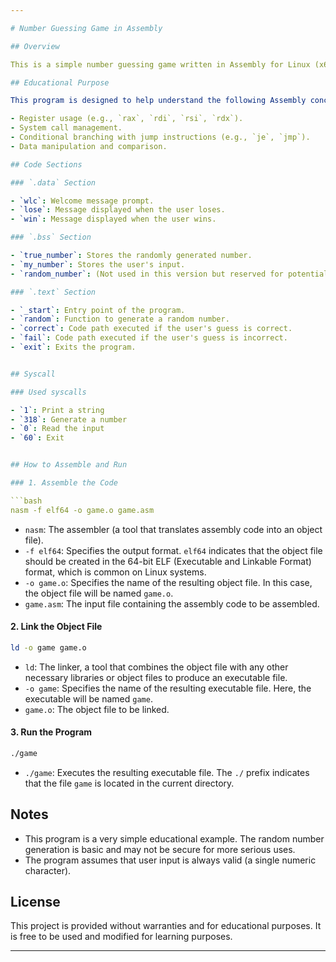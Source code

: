 ```yaml
---

# Number Guessing Game in Assembly

## Overview

This is a simple number guessing game written in Assembly for Linux (x64/x86). The goal of this program is to demonstrate some basic concepts of Assembly language, such as register usage and system calls. The program generates a random number between 0 and 9 and asks the user to guess it. If the guessed number is correct, the user wins; otherwise, they lose.

## Educational Purpose

This program is designed to help understand the following Assembly concepts:

- Register usage (e.g., `rax`, `rdi`, `rsi`, `rdx`).
- System call management.
- Conditional branching with jump instructions (e.g., `je`, `jmp`).
- Data manipulation and comparison.

## Code Sections

### `.data` Section

- `wlc`: Welcome message prompt.
- `lose`: Message displayed when the user loses.
- `win`: Message displayed when the user wins.

### `.bss` Section

- `true_number`: Stores the randomly generated number.
- `my_number`: Stores the user's input.
- `random_number`: (Not used in this version but reserved for potential future use.)

### `.text` Section

- `_start`: Entry point of the program.
- `random`: Function to generate a random number.
- `correct`: Code path executed if the user's guess is correct.
- `fail`: Code path executed if the user's guess is incorrect.
- `exit`: Exits the program.


## Syscall

### Used syscalls

- `1`: Print a string
- `318`: Generate a number
- `0`: Read the input
- `60`: Exit


## How to Assemble and Run

### 1. Assemble the Code

```bash
nasm -f elf64 -o game.o game.asm
```

- `nasm`: The assembler (a tool that translates assembly code into an object file).
- `-f elf64`: Specifies the output format. `elf64` indicates that the object file should be created in the 64-bit ELF (Executable and Linkable Format) format, which is common on Linux systems.
- `-o game.o`: Specifies the name of the resulting object file. In this case, the object file will be named `game.o`.
- `game.asm`: The input file containing the assembly code to be assembled.

#### 2. Link the Object File

```bash
ld -o game game.o
```

- `ld`: The linker, a tool that combines the object file with any other necessary libraries or object files to produce an executable file.
- `-o game`: Specifies the name of the resulting executable file. Here, the executable will be named `game`.
- `game.o`: The object file to be linked.

#### 3. Run the Program

```bash
./game
```

- `./game`: Executes the resulting executable file. The `./` prefix indicates that the file `game` is located in the current directory.


## Notes

- This program is a very simple educational example. The random number generation is basic and may not be secure for more serious uses.
- The program assumes that user input is always valid (a single numeric character).

## License

This project is provided without warranties and for educational purposes. It is free to be used and modified for learning purposes.

---
```



